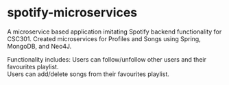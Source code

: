 # spotify-microservices

A microservice based application imitating Spotify backend functionality for CSC301. Created microservices for Profiles and Songs using Spring, MongoDB, and Neo4J. 

Functionality includes:
Users can follow/unfollow other users and their favourites playlist. <br>
Users can add/delete songs from their favourites playlist. 
